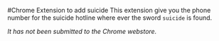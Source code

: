 #Chrome Extension to add suicide 
This extension give you the phone number for the suicide hotline where ever the sword `suicide` is found. 

*It has not been submitted to the Chrome webstore.*